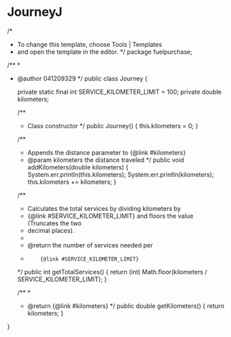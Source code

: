 JourneyJ
========
/*
 * To change this template, choose Tools | Templates
 * and open the template in the editor.
 */
package fuelpurchase;

/**
 *
 * @author 041209329
 */
public class Journey {
    
	private static final int	SERVICE_KILOMETER_LIMIT	= 100;
	private double				kilometers;

	/**
	 * Class constructor
	 */
	public Journey() {
		this.kilometers = 0;
	}

	/**
	 * Appends the distance parameter to {@link #kilometers}
	 * @param kilometers the distance traveled 
	 */
	public void addKilometers(double kilometers) {
		System.err.println(this.kilometers);
		System.err.println(kilometers);
		this.kilometers += kilometers;
	}

	/**
	 * Calculates the total services by dividing kilometers by
	 * {@link #SERVICE_KILOMETER_LIMIT} and floors the value (Truncates the two
	 * decimal places).
	 * 
	 * @return the number of services needed per
	 *         {@link #SERVICE_KILOMETER_LIMIT}
	 */
	public int getTotalServices() {
		return (int) Math.floor(kilometers / SERVICE_KILOMETER_LIMIT);
	}

	/**
	 * 
	 * @return {@link #kilometers}
	 */
	public double getKilometers() {
		return kilometers;
	}

}
